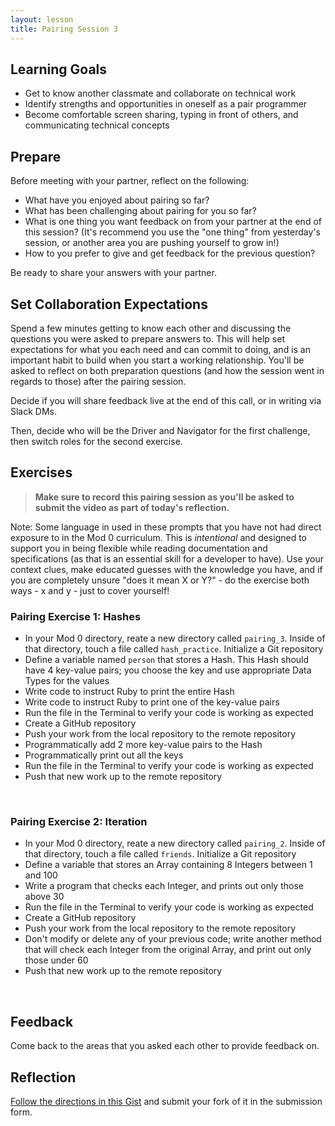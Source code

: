 ```yaml
---
layout: lesson
title: Pairing Session 3
---
```


## Learning Goals

- Get to know another classmate and collaborate on technical work
- Identify strengths and opportunities in oneself as a pair programmer
- Become comfortable screen sharing, typing in front of others, and communicating technical concepts

## Prepare

Before meeting with your partner, reflect on the following:
- What have you enjoyed about pairing so far?
- What has been challenging about pairing for you so far?
- What is one thing you want feedback on from your partner at the end of this session? (It's recommend you use the "one thing" from yesterday's session, or another area you are pushing yourself to grow in!)
- How to you prefer to give and get feedback for the previous question?

Be ready to share your answers with your partner.

## Set Collaboration Expectations

Spend a few minutes getting to know each other and discussing the questions you were asked to prepare answers to. This will help set expectations for what you each need and can commit to doing, and is an important habit to build when you start a working relationship. You'll be asked to reflect on both preparation questions (and how the session went in regards to those) after the pairing session.

Decide if you will share feedback live at the end of this call, or in writing via Slack DMs.

Then, decide who will be the Driver and Navigator for the first challenge, then switch roles for the second exercise.

## Exercises

>**Make sure to record this pairing session as you'll be asked to submit the video as part of today's reflection.**

Note: Some language in used in these prompts that you have not had direct exposure to in the Mod 0 curriculum. This is _intentional_ and designed to support you in being flexible while reading documentation and specifications (as that is an essential skill for a developer to have). Use your context clues, make educated guesses with the knowledge you have, and if you are completely unsure "does it mean X or Y?" - do the exercise both ways - x and y - just to cover yourself!

<div class="s-card">
  <h3>Pairing Exercise 1: Hashes</h3>
  <ul>
    <li>In your Mod 0 directory, reate a new directory called <code>pairing_3</code>. Inside of that directory, touch a file called <code>hash_practice</code>. Initialize a Git repository</li>
    <li>Define a variable named <code>person</code> that stores a Hash. This Hash should have 4 key-value pairs; you choose the key and use appropriate Data Types for the values</li>
    <li>Write code to instruct Ruby to print the entire Hash</li>
    <li>Write code to instruct Ruby to print one of the key-value pairs</li>
    <li>Run the file in the Terminal to verify your code is working as expected</li>
    <li>Create a GitHub repository</li>
    <li>Push your work from the local repository to the remote repository</li>
    <li>Programmatically add 2 more key-value pairs to the Hash</li>
    <li>Programmatically print out all the keys</li>
    <li>Run the file in the Terminal to verify your code is working as expected</li>
    <li>Push that new work up to the remote repository</li>
  </ul>
</div>
<br>

<div class="s-card">
  <h3>Pairing Exercise 2: Iteration</h3>
  <ul>
    <li>In your Mod 0 directory, reate a new directory called <code>pairing_2</code>. Inside of that directory, touch a file called <code>friends</code>. Initialize a Git repository</li>
    <li>Define a variable that stores an Array containing 8 Integers between 1 and 100</li>
    <li>Write a program that checks each Integer, and prints out only those above 30</li>
    <li>Run the file in the Terminal to verify your code is working as expected</li>
    <li>Create a GitHub repository</li>
    <li>Push your work from the local repository to the remote repository</li>
    <li>Don't modify or delete any of your previous code; write another method that will check each Integer from the original Array, and print out only those under 60</li>
    <li>Push that new work up to the remote repository</li>
  </ul>
</div>
<br>

## Feedback

Come back to the areas that you asked each other to provide feedback on. 

## Reflection

[Follow the directions in this Gist](https://gist.github.com/ameseee/13dfa032e730549547a6ca72716ac9d3) and submit your fork of it in the submission form.

<br><br>